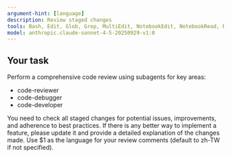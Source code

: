 ```yaml
---
argument-hint: [language]
description: Review staged changes
tools: Bash, Edit, Glob, Grep, MultiEdit, NotebookEdit, NotebookRead, Read, Task, TodoWrite, WebFetch, WebSearch, Write
model: anthropic.claude-sonnet-4-5-20250929-v1:0
---
```


## Your task

Perform a comprehensive code review using subagents for key areas:

- code-reviewer
- code-debugger
- code-developer

You need to check all staged changes for potential issues, improvements, and adherence to best practices.
If there is any better way to implement a feature, please update it and provide a detailed explanation of the changes made.
Use $1 as the language for your review comments (default to zh-TW if not specified).
